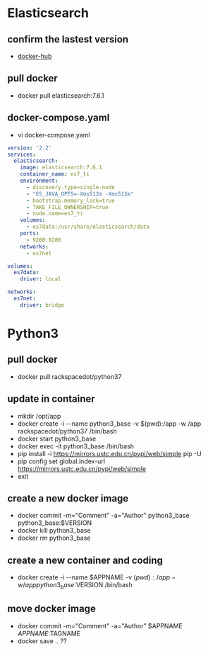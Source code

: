 # Elasticsearch
## confirm the lastest version
* [docker-hub](https://hub.docker.com/_/elasticsearch)
## pull docker
* docker pull elasticsearch:7.6.1
## docker-compose.yaml
* vi docker-compose.yaml
```yaml
version: '2.2'
services:
  elasticsearch:
    image: elasticsearch:7.6.1
    container_name: es7_ti
    environment:
      - discovery.type=single-node
      - "ES_JAVA_OPTS=-Xms512m -Xmx512m"
      - bootstrap.memory_lock=true
      - TAKE_FILE_OWNERSHIP=true
      - node.name=es7_ti
    volumes:
      - es7data:/usr/share/elasticsearch/data
    ports:
      - 9200:9200
    networks:
      - es7net

volumes:
  es7data:
    driver: local

networks:
  es7net:
    driver: bridge
```

# Python3
## pull docker
* docker pull rackspacedot/python37
## update in container
* mkdir /opt/app 
* docker create -i --name python3_base -v $(pwd):/app -w /app rackspacedot/python37 /bin/bash
* docker start python3_base
* docker exec -it python3_base /bin/bash
* pip install -i https://mirrors.ustc.edu.cn/pypi/web/simple pip -U
* pip config set global.index-url https://mirrors.ustc.edu.cn/pypi/web/simple
* exit
## create a new docker image
* docker commit -m="Comment" -a="Author" python3_base python3_base:$VERSION
* docker kill python3_base
* docker rm python3_base
## create a new container and coding
* docker create -i --name $APPNAME -v $(pwd):/app -w /app python3_base:$VERSION /bin/bash

## move docker image
* docker commit -m="Comment" -a="Author" $APPNAME $APPNAME:$TAGNAME
* docker save .. ??
